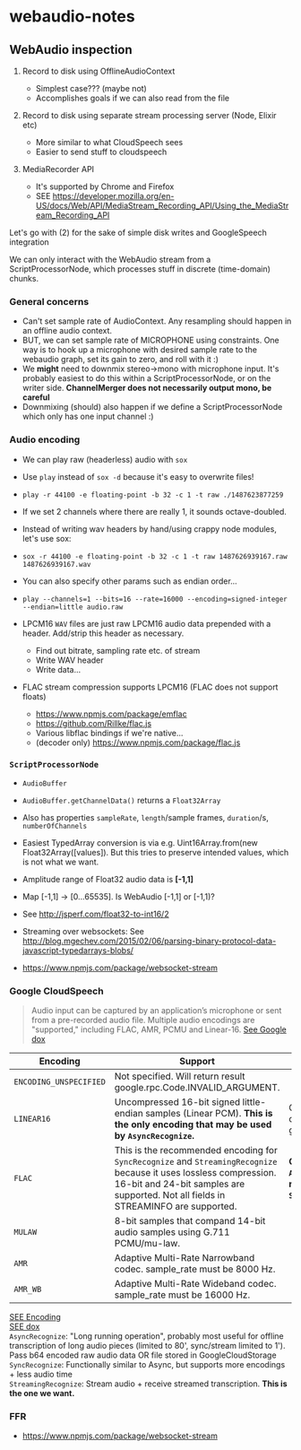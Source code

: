 # webaudio-notes

## WebAudio inspection

1. Record to disk using OfflineAudioContext
    - Simplest case??? (maybe not)
    - Accomplishes goals if we can also read from the file

2. Record to disk using separate stream processing server (Node, Elixir etc)
    - More similar to what CloudSpeech sees
    - Easier to send stuff to cloudspeech
    
3. MediaRecorder API
    - It's supported by Chrome and Firefox
    - SEE https://developer.mozilla.org/en-US/docs/Web/API/MediaStream_Recording_API/Using_the_MediaStream_Recording_API

Let's go with (2) for the sake of simple disk writes and GoogleSpeech integration

We can only interact with the WebAudio stream from a ScriptProcessorNode, which processes stuff in discrete (time-domain) chunks.

### General concerns

- Can't set sample rate of AudioContext. Any resampling should happen in an offline audio context.
- BUT, we can set sample rate of MICROPHONE using constraints. One way is to hook up a microphone with desired sample rate to the webaudio graph, set its gain to zero, and roll with it :)
- We **might** need to downmix stereo->mono with microphone input. It's probably easiest to do this within a ScriptProcessorNode, or on the writer side. **ChannelMerger does not necessarily output mono, be careful**
- Downmixing (should) also happen if we define a ScriptProcessorNode which only has one input channel :)

### Audio encoding

- We can play raw (headerless) audio with `sox`
- Use `play` instead of `sox -d` because it's easy to overwrite files!
- `play -r 44100 -e floating-point -b 32 -c 1 -t raw ./1487623877259`
- If we set 2 channels where there are really 1, it sounds octave-doubled.
- Instead of writing wav headers by hand/using crappy node modules, let's use sox:
- `sox -r 44100 -e floating-point -b 32 -c 1 -t raw 1487626939167.raw 1487626939167.wav`
- You can also specify other params such as endian order...
- `play --channels=1 --bits=16 --rate=16000 --encoding=signed-integer --endian=little audio.raw`

- LPCM16 `WAV` files are just raw LPCM16 audio data prepended with a header. Add/strip this header as necessary.
    - Find out bitrate, sampling rate etc. of stream
    - Write WAV header
    - Write data...

- FLAC stream compression supports LPCM16 (FLAC does not support floats)
    - https://www.npmjs.com/package/emflac
    - https://github.com/Rillke/flac.js
    - Various libflac bindings if we're native...
    - (decoder only) https://www.npmjs.com/package/flac.js

### `ScriptProcessorNode`
- `AudioBuffer`
- `AudioBuffer.getChannelData()` returns a `Float32Array`
- Also has properties `sampleRate`, `length`/sample frames, `duration`/s, `numberOfChannels`

- Easiest TypedArray conversion is via e.g. Uint16Array.from(new Float32Array([values]). But this tries to preserve intended values, which is not what we want.
- Amplitude range of Float32 audio data is **[-1,1]**
- Map [-1,1] -> [0...65535]. Is WebAudio [-1,1] or [-1,1)?
- See http://jsperf.com/float32-to-int16/2

- Streaming over websockets: See http://blog.mgechev.com/2015/02/06/parsing-binary-protocol-data-javascript-typedarrays-blobs/
- https://www.npmjs.com/package/websocket-stream

    
### Google CloudSpeech
> Audio input can be captured by an application’s microphone or sent from a pre-recorded audio file. Multiple audio encodings are "supported," including FLAC, AMR, PCMU and Linear-16.
[See Google dox](https://cloud.google.com/speech/reference/rpc/google.cloud.speech.v1beta1#google.cloud.speech.v1beta1.RecognitionConfig.AudioEncoding)

| Encoding | Support | Notes |
| --- | --- | --- |
| `ENCODING_UNSPECIFIED` | Not specified. Will return result google.rpc.Code.INVALID_ARGUMENT. |
| `LINEAR16` | Uncompressed 16-bit signed little-endian samples (Linear PCM). **This is the only encoding that may be used by `AsyncRecognize`.** | Can it be compressed by e.g. gzip? |
| `FLAC` | This is the recommended encoding for `SyncRecognize` and `StreamingRecognize` because it uses lossless compression. 16-bit and 24-bit samples are supported. Not all fields in STREAMINFO are supported. | **Clearly `AsyncRecognize` is not `StreamingRecognize`!** |
| `MULAW` | 8-bit samples that compand 14-bit audio samples using G.711 PCMU/mu-law. |  |
| `AMR` | Adaptive Multi-Rate Narrowband codec. sample_rate must be 8000 Hz. |  |
| `AMR_WB` | 	Adaptive Multi-Rate Wideband codec. sample_rate must be 16000 Hz. |  |

[SEE Encoding](https://cloud.google.com/speech/docs/encoding)  
[SEE dox](https://cloud.google.com/speech/docs/)  
`AsyncRecognize`: "Long running operation", probably most useful for offline transcription of long audio pieces (limited to 80', sync/stream limited to 1'). Pass b64 encoded raw audio data OR file stored in GoogleCloudStorage  
`SyncRecognize`: Functionally similar to Async, but supports more encodings + less audio time  
`StreamingRecognize`: Stream audio + receive streamed transcription. **This is the one we want.**

### FFR
- https://www.npmjs.com/package/websocket-stream
